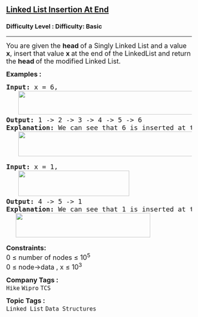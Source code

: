 <h2><a href="https://www.geeksforgeeks.org/problems/linked-list-insertion-1587115620/1?page=3&category=Arrays,Strings,Linked%20List&sortBy=submissions">Linked List Insertion At End</a></h2><h3>Difficulty Level : Difficulty: Basic</h3><hr><div class="problems_problem_content__Xm_eO"><p><span style="font-size: 18px;">You are given the <strong>head </strong>of a Singly Linked List and a value <strong>x</strong>, insert that value <strong>x </strong>at the end of the LinkedList and return the <strong>head </strong>of the modified Linked List.</span></p>
<p><span style="font-size: 18px;"><strong>Examples :</strong></span></p>
<pre><span style="font-size: 18px;"><strong>Input: </strong>x = 6,<br> &nbsp; <img src="https://media.geeksforgeeks.org/img-practice/prod/addEditProblem/700525/Web/Other/blobid2_1755948542.webp" width="489" height="64"><br><strong>Output: </strong>1 -&gt; 2 -&gt; 3 -&gt; 4 -&gt; 5 -&gt; 6<strong>
Explanation: </strong>We can see that 6 is inserted at the end of the linkedlist<strong>.<br> &nbsp; <img src="https://media.geeksforgeeks.org/img-practice/prod/addEditProblem/700525/Web/Other/blobid3_1755948555.webp" width="583" height="67"></strong></span>
</pre>
<pre><span style="font-size: 18px;"><strong>Input: </strong>x = 1,<br>   <img src="https://media.geeksforgeeks.org/img-practice/prod/addEditProblem/700525/Web/Other/blobid0_1755948331.webp" width="301" height="69"><br></span><span style="font-size: 18px;"><strong>Output: </strong>4 -&gt; 5 -&gt; 1<br><strong>Explanation: </strong>We can see that 1 is inserted at the end of the linked list<span style="font-family: -apple-system, BlinkMacSystemFont, 'Segoe UI', Roboto, Oxygen, Ubuntu, Cantarell, 'Open Sans', 'Helvetica Neue', sans-serif;">.</span><strong style="font-family: -apple-system, BlinkMacSystemFont, 'Segoe UI', Roboto, Oxygen, Ubuntu, Cantarell, 'Open Sans', 'Helvetica Neue', sans-serif;"><br>      <img src="https://media.geeksforgeeks.org/img-practice/prod/addEditProblem/700525/Web/Other/blobid1_1755948342.webp" width="365" height="66"></strong><strong><br></strong></span></pre>
<p><span style="font-size: 18px;"><strong>Constraints:</strong><br>0 ≤ number of nodes ≤ 10<sup>5<br></sup>0 ≤ node-&gt;data , x ≤ 10<sup>3</sup><sup><br></sup></span></p></div><p><span style=font-size:18px><strong>Company Tags : </strong><br><code>Hike</code>&nbsp;<code>Wipro</code>&nbsp;<code>TCS</code>&nbsp;<br><p><span style=font-size:18px><strong>Topic Tags : </strong><br><code>Linked List</code>&nbsp;<code>Data Structures</code>&nbsp;